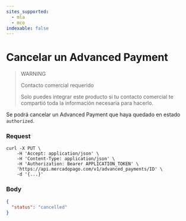 ```yaml
---
sites_supported:
  - mla
  - mco
indexable: false
---
```


# Cancelar un Advanced Payment

> WARNING
>
> Contacto comercial requerido
>
> Solo puedes integrar este producto si tu contacto comercial te compartió toda la información necesaria para hacerlo.

Se podrá cancelar un Advanced Payment que haya quedado en estado `authorized`.

### Request
```curl
curl -X PUT \
    -H 'Accept: application/json' \
    -H 'Content-Type: application/json' \
    -H 'Authorization: Bearer APPLICATION_TOKEN' \
    'https://api.mercadopago.com/v1/advanced_payments/ID' \
    -d '{...}'
```

### Body
```json
{
  "status": "cancelled"
}
```
